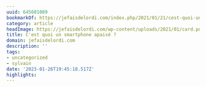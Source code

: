 ```yaml
---
uuid: 645601089
bookmarkOf: https://jefaisdelordi.com/index.php/2021/01/21/cest-quoi-un-smartphone-apaise/
category: article
headImage: https://jefaisdelordi.com/wp-content/uploads/2021/01/card.png
title: C'est quoi un smartphone apaisé ?
domain: jefaisdelordi.com
description: ''
tags:
- uncategorized
- sylvain
date: '2023-01-26T19:45:18.517Z'
highlights:
---
```




